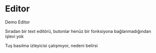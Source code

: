 # Editor
Demo Editor

Sıradan bir text editörü, butonlar henüz bir fonksiyona bağlanmadığından işlevi yok

Tuş basılma izleyicisi çalışmıyor, nedeni belirsi
